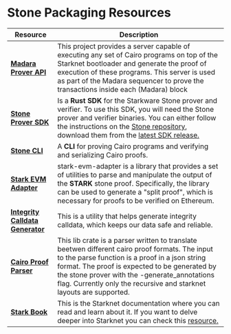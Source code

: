 # Stone Packaging Resources

| Resource  | Description | 
|---|---|
|  __[Madara Prover API](https://github.com/Moonsong-Labs/madara-prover-api)__  | This project provides a server capable of executing any set of Cairo programs on top of the Starknet bootloader and generate the proof of execution of these programs. This server is used as part of the Madara sequencer to prove the transactions inside each (Madara) block  |
|  __[Stone Prover SDK](https://github.com/Moonsong-Labs/stone-prover-sdk)__ | Is a __Rust SDK__ for the Starkware Stone prover and verifier. To use this SDK, you will need the Stone prover and verifier binaries. You can either follow the instructions on the [Stone repository](https://github.com/starkware-libs/stone-prover), download them from the [latest SDK release.](https://github.com/Moonsong-Labs/stone-prover-sdk/releases/tag/v0.3.1)  |
| __[Stone CLI](https://github.com/zksecurity/stone-cli)__  | A __CLI__ for proving Cairo programs and verifying and serializing Cairo proofs.   |
|__[Stark EVM Adapter](https://github.com/zksecurity/stark-evm-adapter)__|stark-evm-adapter is a library that provides a set of utilities to parse and manipulate the output of the __STARK__ stone proof. Specifically, the library can be used to generate a "split proof", which is necessary for proofs to be verified on Ethereum.
|__[Integrity Calldata Generator](https://github.com/HerodotusDev/integrity-calldata-generator)__|This is a utility that helps generate integrity calldata, which keeps our data safe and reliable.  |
|__[Cairo Proof Parser](https://github.com/cartridge-gg/cairo-proof-parser)__ |This lib crate is a parser written to translate beetwen different cairo proof formats. The input to the parse function is a proof in a json string format. The proof is expected to be generated by the stone prover with the -generate_annotations flag. Currently only the recursive and starknet layouts are supported.
|__[Stark Book](https://zksecurity.github.io/stark-book/)__|This is the Starknet documentation where you can read and learn about it. If you want to delve deeper into Starknet you can check this [resource.](https://docs.starknet.io/)

